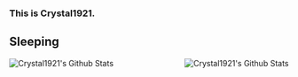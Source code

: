 ### This is Crystal1921.
Sleeping
---
<img align="left" alt="Crystal1921's Github Stats" src="https://github-readme-stats.vercel.app/api?username=Crystal1921&show_icons=true" />
<img align="right" alt="Crystal1921's Github Stats" src="https://github-readme-stats.vercel.app/api/top-langs/?username=Crystal1921" />
